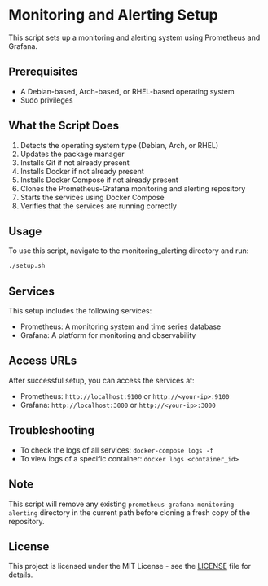 # Monitoring and Alerting Setup

This script sets up a monitoring and alerting system using Prometheus and Grafana.

## Prerequisites

- A Debian-based, Arch-based, or RHEL-based operating system
- Sudo privileges

## What the Script Does

1. Detects the operating system type (Debian, Arch, or RHEL)
2. Updates the package manager
3. Installs Git if not already present
4. Installs Docker if not already present
5. Installs Docker Compose if not already present
6. Clones the Prometheus-Grafana monitoring and alerting repository
7. Starts the services using Docker Compose
8. Verifies that the services are running correctly

## Usage

To use this script, navigate to the monitoring_alerting directory and run:

```bash
./setup.sh
```

## Services

This setup includes the following services:

- Prometheus: A monitoring system and time series database
- Grafana: A platform for monitoring and observability

## Access URLs

After successful setup, you can access the services at:

- Prometheus: `http://localhost:9100` or `http://<your-ip>:9100`
- Grafana: `http://localhost:3000` or `http://<your-ip>:3000`

## Troubleshooting

- To check the logs of all services: `docker-compose logs -f`
- To view logs of a specific container: `docker logs <container_id>`

## Note

This script will remove any existing `prometheus-grafana-monitoring-alerting` directory in the current path before cloning a fresh copy of the repository.

## License

This project is licensed under the MIT License - see the [LICENSE](https://github.com/yagyandatta/infra-setup-scripts/blob/main/LICENSE) file for details.
